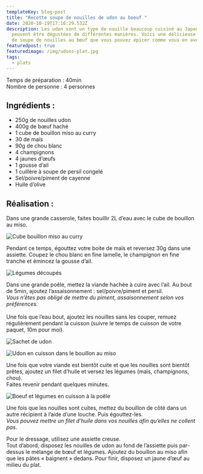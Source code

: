 ```yaml
---
templateKey: blog-post
title: "Recette soupe de nouilles de udon au boeuf "
date: 2020-10-19T17:16:29.532Z
description: Les udon sont un type de nouille beaucoup cuisiné au Japon. Elles
  peuvent être dégustées de différentes manières. Voici une délicieuse recette
  de soupe de nouilles au bœuf que vous pouvez épicer comme vous en avez envie.
featuredpost: true
featuredimage: /img/udons-plat.jpg
tags:
  - plats
---
```

Temps de préparation : 40min\
Nombre de personne : 4 personnes

## Ingrédients :

* 250g de nouilles udon
* 400g de bœuf haché
* 1 cube de bouillon miso au curry
* 30 de maïs
* 90g de chou blanc
* 4 champignons
* 4 jaunes d’œufs
* 1 gousse d’ail
* 1 cuillère à soupe de persil congelé
* Sel/poivre/piment de cayenne
* Huile d’olive

## Réalisation :

Dans une grande casserole, faites bouillir 2L d’eau avec le cube de bouillon au miso.

![Cube bouillon miso au curry](/img/cube-miso.jpg "Cube miso")

Pendant ce temps, égouttez votre boite de maïs et reversez 30g dans une assiette. Coupez le chou blanc en fine lamelle, le champignon en fine tranche et émincez la gousse d’ail.

![Légumes découpés](/img/legumes-soupe-udons.jpg "Légumes ")

Dans une grande poêle, mettez la viande hachée à cuire avec l’ail. Au bout de 5min, ajoutez l’assaisonnement : sel/poivre/piment et persil.\
*Vous n’êtes pas obligé de mettre du piment, assaisonnement selon vos préférences.*\
\
Une fois que l’eau bout, ajoutez les nouilles sans les couper, remuez régulièrement pendant la cuisson (suivre le temps de cuisson de votre paquet, 10m pour moi).

![Sachet de udon ](/img/udons.jpg "Udon")

![Udon en cuisson dans le bouillon au miso](/img/udons-en-cuisson.jpg "Udon en cuisson ")

Une fois que votre viande est bientôt cuite et que les nouilles sont bientôt prêtes, ajoutez un filet d’huile et versez les légumes (maïs, champignons, chou).\
Faites revenir pendant quelques minutes.

![Boeuf et légumes en cuisson à la poêle](/img/melanges-viande-et-legumes.jpg "Boeuf et légumes à la poêle")

Une fois que les nouilles sont cuites, mettez du bouillon de côté dans un autre récipient à l’aide d’une louche. Puis égouttez-les.\
*Vous pouvez mettre un filet d’huile dans vos nouilles afin qu’elles ne collent pas*.

Pour le dressage, utilisez une assiette creuse.\
Tout d’abord, disposez les nouilles de udon au fond de l’assiette puis par-dessus le mélange de bœuf et légumes. Ajoutez du bouillon au miso afin que les pâtes « baignent » dedans. Pour finir, disposez un jaune d’œuf au milieu du plat.